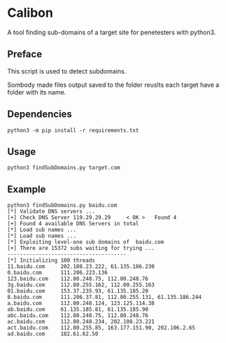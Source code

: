 # Calibon
A tool finding sub-domains of a target site for penetesters with python3.


## Preface
This script is used to detect subdomains. 

Sombody made files output saved to the folder reuslts each target have a folder with its name.

## Dependencies

    python3 -m pip install -r requirements.txt

## Usage

    python3 findSubDomains.py target.com

## Example

```
python3 findSubDomains.py baidu.com
[*] Validate DNS servers ...
[+] Check DNS Server 119.29.29.29     < OK >   Found 4                                                                      
[+] Found 4 available DNS Servers in total
[*] Load sub names ...                                                                                                      
[*] Load sub names ...                                                                                                      
[*] Exploiting level-one sub domains of  baidu.com
[+] There are 15372 subs waiting for trying ...
--------------------------------------
[*] Initializing 100 threads
11.baidu.com 	 202.108.23.222, 61.135.186.230
0.baidu.com      111.206.223.136           
123.baidu.com    112.80.248.75, 112.80.248.76  
3g.baidu.com     112.80.255.162, 112.80.255.163  
01.baidu.com     153.37.235.93, 61.135.185.20     
8.baidu.com      111.206.37.81, 112.80.255.131, 61.135.186.244   
a.baidu.com      112.80.248.124, 123.125.114.38             
ab.baidu.com     61.135.185.81, 61.135.185.90 
abc.baidu.com    112.80.248.75, 112.80.248.76  
ac.baidu.com     112.80.248.234, 202.108.23.221    
act.baidu.com    112.80.255.85, 163.177.151.90, 202.106.2.65    
ad.baidu.com     182.61.62.50                 
```
